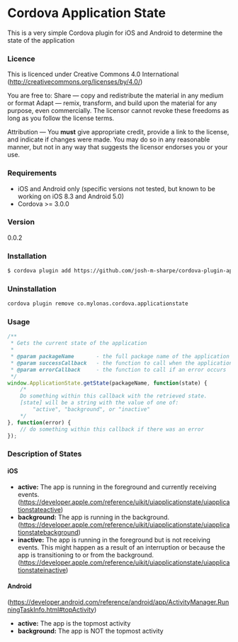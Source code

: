 # Cordova Application State
This is a very simple Cordova plugin for iOS and Android to determine the state of the application

### Licence
This is licenced under Creative Commons 4.0 International (http://creativecommons.org/licenses/by/4.0/)

You are free to:
Share — copy and redistribute the material in any medium or format
Adapt — remix, transform, and build upon the material for any purpose, even commercially.
The licensor cannot revoke these freedoms as long as you follow the license terms.

Attribution — You **must** give appropriate credit, provide a link to the license, and indicate if changes were made. You may do so in any reasonable manner, but not in any way that suggests the licensor endorses you or your use.

### Requirements
* iOS and Android only (specific versions not tested, but known to be working on iOS 8.3 and Android 5.0)
* Cordova >= 3.0.0

### Version
0.0.2

### Installation
```sh
$ cordova plugin add https://github.com/josh-m-sharpe/cordova-plugin-applicationstate.git
```

### Uninstallation
```sh
cordova plugin remove co.mylonas.cordova.applicationstate
```

### Usage
```JavaScript
/**
 * Gets the current state of the application
 *
 * @param packageName		- the full package name of the application (eg com.example.myapp)
 * @param successCallback	- the function to call when the application state is determined
 * @param errorCallback		- the function to call if an error occurs
 */
window.ApplicationState.getState(packageName, function(state) {
    /*
    Do something within this callback with the retrieved state.
    [state] will be a string with the value of one of:
        "active", "background", or "inactive"
    */
}, function(error) {
    // do something within this callback if there was an error
});
```

### Description of States
#### iOS
- **active:** The app is running in the foreground and currently receiving events. (https://developer.apple.com/reference/uikit/uiapplicationstate/uiapplicationstateactive)
- **background:** The app is running in the background. (https://developer.apple.com/reference/uikit/uiapplicationstate/uiapplicationstatebackground)
- **inactive:** The app is running in the foreground but is not receiving events. This might happen as a result of an interruption or because the app is transitioning to or from the background. (https://developer.apple.com/reference/uikit/uiapplicationstate/uiapplicationstateinactive)

#### Android
(https://developer.android.com/reference/android/app/ActivityManager.RunningTaskInfo.html#topActivity)
- **active:** The app is the topmost activity
- **background:** The app is NOT the topmost activity
